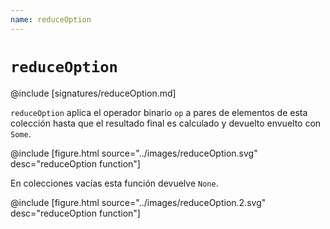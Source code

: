 ```yaml
---
name: reduceOption
---
```


# `reduceOption`

@include [signatures/reduceOption.md]

`reduceOption` aplica el operador binario `op` a pares de elementos de esta colección hasta que el resultado final es calculado y devuelto envuelto con `Some`.

@include [figure.html source="../images/reduceOption.svg" desc="reduceOption function"]

En colecciones vacías esta función devuelve `None`.

@include [figure.html source="../images/reduceOption.2.svg" desc="reduceOption function"]

